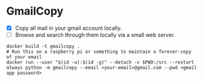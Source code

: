 GmailCopy
=========


- [x] Copy all mail in your gmail account locally.
- [ ] Browse and search through them locally via a small web server.

```
docker build -t gmailcopy .
# Run this on a raspberry pi or something to maintain a forever-copy of your email
docker run --user "$(id -u):$(id -g)" --detach -v $PWD:/src --restart always python -m gmailcopy --email <your-email>@gmail.com --pwd <gmail app password>
```
